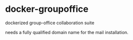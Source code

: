 # docker-groupoffice
dockerized group-office collaboration suite

needs a fully qualified domain name for the mail installation.